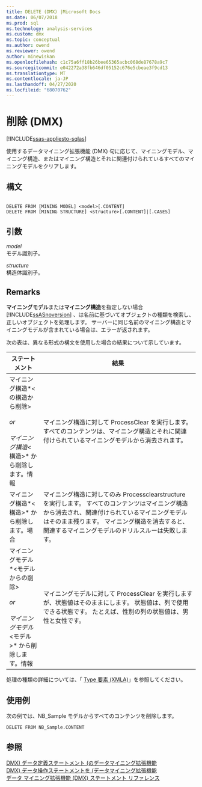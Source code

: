 ```yaml
---
title: DELETE (DMX) |Microsoft Docs
ms.date: 06/07/2018
ms.prod: sql
ms.technology: analysis-services
ms.custom: dmx
ms.topic: conceptual
ms.author: owend
ms.reviewer: owend
author: minewiskan
ms.openlocfilehash: c1c75a6ff18b26bee65365acbc068de87678a9c7
ms.sourcegitcommit: e042272a38fb646df05152c676e5cbeae3f9cd13
ms.translationtype: MT
ms.contentlocale: ja-JP
ms.lasthandoff: 04/27/2020
ms.locfileid: "68070762"
---
```

# <a name="delete-dmx"></a>削除 (DMX)
[!INCLUDE[ssas-appliesto-sqlas](../includes/ssas-appliesto-sqlas.md)]

  使用するデータマイニング拡張機能 (DMX) 句に応じて、マイニングモデル、マイニング構造、またはマイニング構造とそれに関連付けられているすべてのマイニングモデルをクリアします。  
  
## <a name="syntax"></a>構文  
  
```  
  
DELETE FROM [MINING MODEL] <model>[.CONTENT]  
DELETE FROM [MINING STRUCTURE] <structure>[.CONTENT]|[.CASES]  
```  
  
## <a name="arguments"></a>引数  
 *model*  
 モデル識別子。  
  
 *structure*  
 構造体識別子。  
  
## <a name="remarks"></a>Remarks  
 **マイニングモデル**または**マイニング構造**を指定しない場合[!INCLUDE[ssASnoversion](../includes/ssasnoversion-md.md)] 、は名前に基づいてオブジェクトの種類を検索し、正しいオブジェクトを処理します。 サーバーに同じ名前のマイニング構造とマイニングモデルが含まれている場合は、エラーが返されます。  
  
 次の表は、異なる形式の構文を使用した場合の結果について示しています。  
  
|ステートメント|結果|  
|---------------|------------|  
|マイニング構造*\<の構造から削除>*<br /><br /> or<br /><br /> マイニング構造*\<構造>* から削除します。情報|マイニング構造に対して ProcessClear を実行します。 すべてのコンテンツは、マイニング構造とそれに関連付けられているマイニングモデルから消去されます。|  
|マイニング構造*\<構造>* から削除します。場合|マイニング構造に対してのみ Processclearstructure を実行します。 すべてのコンテンツはマイニング構造から消去され、関連付けられているマイニングモデルはそのまま残ります。 マイニング構造を消去すると、関連するマイニングモデルのドリルスルーは失敗します。|  
|マイニングモデル*\<モデルからの削除>*<br /><br /> or<br /><br /> マイニングモデル*\<モデル>* から削除します。情報|マイニングモデルに対して ProcessClear を実行しますが、状態値はそのままにします。 状態値は、列で使用できる状態です。 たとえば、性別の列の状態値は、男性と女性です。|  
  
 処理の種類の詳細については、「 [Type 要素 &#40;XMLA&#41;](https://docs.microsoft.com/bi-reference/xmla/xml-elements-properties/type-element-xmla)」を参照してください。  
  
## <a name="examples"></a>使用例  
 次の例では、NB_Sample モデルからすべてのコンテンツを削除します。  
  
```  
DELETE FROM NB_Sample.CONTENT  
```  
  
## <a name="see-also"></a>参照  
 [DMX&#41; データ定義ステートメント &#40;のデータマイニング拡張機能](../dmx/dmx-statements-data-definition.md)   
 [DMX&#41; データ操作ステートメントを &#40;データマイニング拡張機能](../dmx/dmx-statements-data-manipulation.md)   
 [データ マイニング拡張機能 &#40;DMX&#41; ステートメント リファレンス](../dmx/data-mining-extensions-dmx-statements.md)  
  
  
